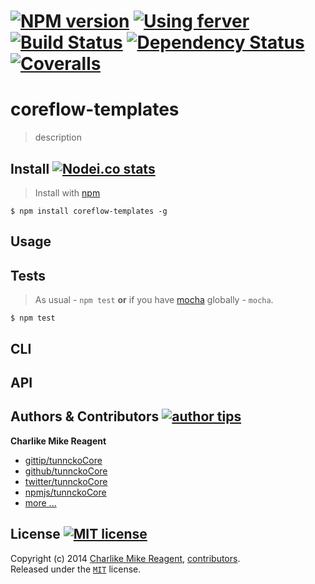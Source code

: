 [![NPM version][npmjs-shields]][npmjs-url]
[![Using ferver][ferver-img]][ferver-url]
[![Build Status][travis-img]][travis-url]
[![Dependency Status][depstat-img]][depstat-url]
[![Coveralls][coveralls-shields]][coveralls-url]
==================

# coreflow-templates
> description

## Install [![Nodei.co stats][npmjs-install]][npmjs-url]
> Install with [npm](https://npmjs.org)

```
$ npm install coreflow-templates -g
```

## Usage


## Tests
> As usual - `npm test` **or** if you have [mocha][mocha-url] globally - `mocha`.

```
$ npm test
```


## CLI


## API


## Authors & Contributors [![author tips][author-gittip-img]][author-gittip]

**Charlike Mike Reagent**
+ [gittip/tunnckoCore][author-gittip]
+ [github/tunnckoCore][author-github]
+ [twitter/tunnckoCore][author-twitter]
+ [npmjs/tunnckoCore][author-npmjs]
+ [more ...][author-more]

## License [![MIT license][license-img]][license-url]
Copyright (c) 2014 [Charlike Mike Reagent][author-website], [contributors](https://github.com/tunnckoCore/coreflow-templates/graphs/contributors).  
Released under the [`MIT`][license-url] license.



[npmjs-url]: http://npm.im/coreflow-templates
[npmjs-shields]: http://img.shields.io/npm/v/coreflow-templates.svg
[npmjs-install]: https://nodei.co/npm/coreflow-templates.svg?mini=true

[coveralls-url]: https://coveralls.io/r/tunnckoCore/coreflow-templates?branch=master
[coveralls-shields]: https://img.shields.io/coveralls/tunnckoCore/coreflow-templates.svg

[license-url]: https://github.com/tunnckoCore/coreflow-templates/blob/master/license.md
[license-img]: http://img.shields.io/badge/license-MIT-blue.svg

[travis-url]: https://travis-ci.org/tunnckoCore/coreflow-templates
[travis-img]: https://travis-ci.org/tunnckoCore/coreflow-templates.svg?branch=master

[depstat-url]: https://david-dm.org/tunnckoCore/coreflow-templates
[depstat-img]: https://david-dm.org/tunnckoCore/coreflow-templates.svg

[ferver-img]: http://img.shields.io/badge/using-ferver-585858.svg
[ferver-url]: https://github.com/jonathanong/ferver

[author-gittip-img]: http://img.shields.io/gittip/tunnckoCore.svg
[author-gittip]: https://www.gittip.com/tunnckoCore
[author-github]: https://github.com/tunnckoCore
[author-twitter]: https://twitter.com/tunnckoCore
[author-website]: http://www.whistle-bg.tk
[author-npmjs]: https://npmjs.org/~tunnckocore
[author-more]: http://j.mp/1stW47C

[cobody-url]: https://github.com/tj/co-body
[mocha-url]: https://github.com/tj/mocha
[rawbody-url]: https://github.com/stream-utils/raw-body
[multer-url]: https://github.com/expressjs/multer
[express-url]: https://github.com/strongloop/express
[formidable-url]: https://github.com/felixge/node-formidable
[co-url]: https://github.com/tj/co
[extend-url]: https://github.com/justmoon/node-extend
[csp-report]: https://mathiasbynens.be/notes/csp-reports
